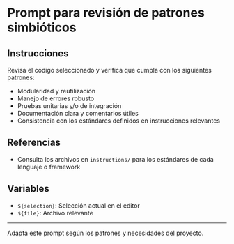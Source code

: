 # Prompt para revisión de patrones simbióticos

## Instrucciones
Revisa el código seleccionado y verifica que cumpla con los siguientes patrones:
- Modularidad y reutilización
- Manejo de errores robusto
- Pruebas unitarias y/o de integración
- Documentación clara y comentarios útiles
- Consistencia con los estándares definidos en instrucciones relevantes

## Referencias
- Consulta los archivos en `instructions/` para los estándares de cada lenguaje o framework

## Variables
- `${selection}`: Selección actual en el editor
- `${file}`: Archivo relevante

---
Adapta este prompt según los patrones y necesidades del proyecto.

